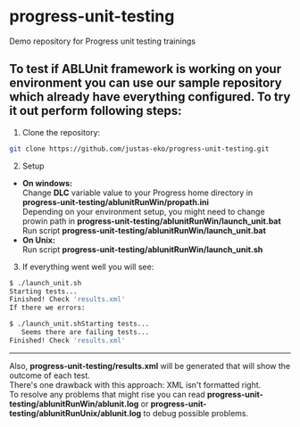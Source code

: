 # progress-unit-testing
Demo repository for Progress unit testing trainings

## To test if ABLUnit framework is working on your environment you can use our sample repository which already have everything configured. To try it out perform following steps:

1. Clone the repository:
```bash
git clone https://github.com/justas-eko/progress-unit-testing.git
```
2. Setup
  * **On windows:**  
  Change **DLC** variable value to your Progress home directory in **progress-unit-testing/ablunitRunWin/propath.ini**  
  Depending on your environment setup, you might need to change prowin path in **progress-unit-testing/ablunitRunWin/launch_unit.bat**  
  Run script **progress-unit-testing/ablunitRunWin/launch_unit.bat**
  * **On Unix:**  
  Run script **progress-unit-testing/ablunitRunWin/launch_unit.sh**  
3. If everything went well you will see:
```bash
$ ./launch_unit.sh
Starting tests...
Finished! Check 'results.xml'
If there we errors:
```
```bash
$ ./launch_unit.shStarting tests...
   Seems there are failing tests...
Finished! Check 'results.xml'
```
---
Also, **progress-unit-testing/results.xml** will be generated that will show the outcome of each test.  
There's one drawback with this approach: XML isn't formatted right.  
To resolve any problems that might rise you can read **progress-unit-testing/ablunitRunWin/ablunit.log** or **progress-unit-testing/ablunitRunUnix/ablunit.log** to debug possible problems.
